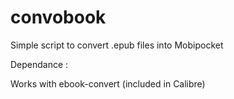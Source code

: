 # convobook
Simple script to convert .epub files into Mobipocket

Dependance :

Works with ebook-convert (included in Calibre)
